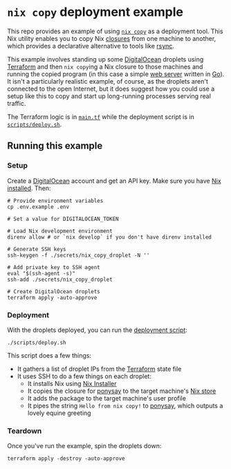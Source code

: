 # `nix copy` deployment example

This repo provides an example of using [`nix copy`][nix-copy] as a deployment tool. This Nix utility enables you to copy Nix [closures] from one machine to another, which provides a declarative alternative to tools like [rsync].

This example involves standing up some [DigitalOcean][do] droplets using [Terraform] and then `nix copy`ing a Nix closure to those machines and running the copied program (in this case a simple [web server](./cmd/hello/main.go) written in [Go]). It isn't a particularly realistic example, of course, as the droplets aren't connected to the open Internet, but it does suggest how you could use a setup like this to copy and start up long-running processes serving real traffic.

The Terraform logic is in [`main.tf`](./main.tf) while the deployment script is in [`scripts/deploy.sh`](./scripts/deploy.sh).

## Running this example

### Setup

Create a [DigitalOcean][do] account and get an API key. Make sure you have [Nix installed][install]. Then:

```shell
# Provide environment variables
cp .env.example .env

# Set a value for DIGITALOCEAN_TOKEN

# Load Nix development environment
direnv allow # or `nix develop` if you don't have direnv installed

# Generate SSH keys
ssh-keygen -f ./secrets/nix_copy_droplet -N ''

# Add private key to SSH agent
eval "$(ssh-agent -s)"
ssh-add ./secrets/nix_copy_droplet

# Create DigitalOcean droplets
terraform apply -auto-approve
```

### Deployment

With the droplets deployed, you can run the [deployment script](./scripts/deploy.sh):

```shell
./scripts/deploy.sh
```

This script does a few things:

- It gathers a list of droplet IPs from the [Terraform] state file
- It uses SSH to do a few things on each droplet:
  - It installs Nix using [Nix Installer][nix-installer]
  - It copies the closure for [ponysay] to the target machine's [Nix store][store]
  - It adds the package to the target machine's user profile
  - It pipes the string `Hello from nix copy!` to [ponysay], which outputs a lovely equine greeting

### Teardown

Once you've run the example, spin the droplets down:

```shell
terraform apply -destroy -auto-approve
```

[closures]: https://zero-to-nix.com/concepts/closures
[do]: https://digitalocean.com
[go]: https://go.dev
[install]: https://zero-to-nix.com/start/install
[nix-copy]: https://nixos.org/manual/nix/stable/command-ref/new-cli/nix3-copy
[nix-installer]: https://github.com/DeterminateSystems/nix-installer
[ponysay]: https://github.com/erkin/ponysay
[rsync]: https://linux.die.net/man/1/rsync
[store]: https://zero-to-nix.com/concepts/nix-store
[terraform]: https://terraform.io
